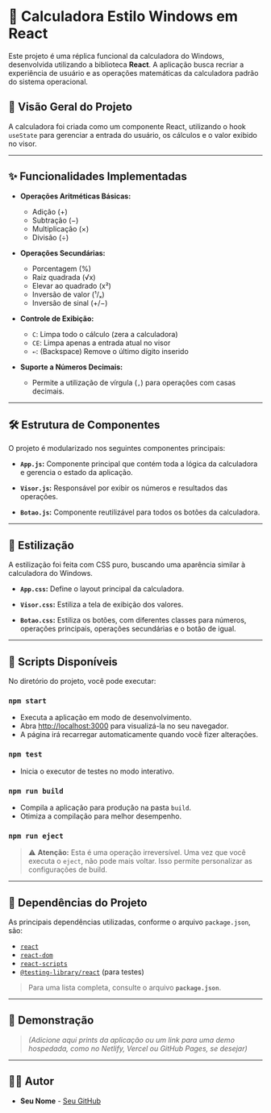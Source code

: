
# 🧮 Calculadora Estilo Windows em React

Este projeto é uma réplica funcional da calculadora do Windows, desenvolvida utilizando a biblioteca **React**. A aplicação busca recriar a experiência de usuário e as operações matemáticas da calculadora padrão do sistema operacional.

## 🚀 Visão Geral do Projeto

A calculadora foi criada como um componente React, utilizando o hook `useState` para gerenciar a entrada do usuário, os cálculos e o valor exibido no visor.

---

## ✨ Funcionalidades Implementadas

- **Operações Aritméticas Básicas:**
  - Adição (+)
  - Subtração (−)
  - Multiplicação (×)
  - Divisão (÷)

- **Operações Secundárias:**
  - Porcentagem (%)
  - Raiz quadrada (√x)
  - Elevar ao quadrado (x²)
  - Inversão de valor (¹/ₓ)
  - Inversão de sinal (+/−)

- **Controle de Exibição:**
  - `C`: Limpa todo o cálculo (zera a calculadora)
  - `CE`: Limpa apenas a entrada atual no visor
  - `←`: (Backspace) Remove o último dígito inserido

- **Suporte a Números Decimais:**
  - Permite a utilização de vírgula (`,`) para operações com casas decimais.

---

## 🛠️ Estrutura de Componentes

O projeto é modularizado nos seguintes componentes principais:

- **`App.js`:**
  Componente principal que contém toda a lógica da calculadora e gerencia o estado da aplicação.

- **`Visor.js`:**
  Responsável por exibir os números e resultados das operações.

- **`Botao.js`:**
  Componente reutilizável para todos os botões da calculadora.

---

## 🎨 Estilização

A estilização foi feita com CSS puro, buscando uma aparência similar à calculadora do Windows.

- **`App.css`:**
  Define o layout principal da calculadora.

- **`Visor.css`:**
  Estiliza a tela de exibição dos valores.

- **`Botao.css`:**
  Estiliza os botões, com diferentes classes para números, operações principais, operações secundárias e o botão de igual.

---

## 📜 Scripts Disponíveis

No diretório do projeto, você pode executar:

### `npm start`

- Executa a aplicação em modo de desenvolvimento.
- Abra [http://localhost:3000](http://localhost:3000) para visualizá-la no seu navegador.
- A página irá recarregar automaticamente quando você fizer alterações.

### `npm test`

- Inicia o executor de testes no modo interativo.

### `npm run build`

- Compila a aplicação para produção na pasta `build`.
- Otimiza a compilação para melhor desempenho.

### `npm run eject`

> ⚠️ **Atenção:** Esta é uma operação irreversível.
> Uma vez que você executa o `eject`, não pode mais voltar.
> Isso permite personalizar as configurações de build.

---

## 🔗 Dependências do Projeto

As principais dependências utilizadas, conforme o arquivo `package.json`, são:

- [`react`](https://reactjs.org/)
- [`react-dom`](https://reactjs.org/docs/react-dom.html)
- [`react-scripts`](https://www.npmjs.com/package/react-scripts)
- [`@testing-library/react`](https://testing-library.com/docs/react-testing-library/intro/) (para testes)

> Para uma lista completa, consulte o arquivo **`package.json`**.

---

## 🚀 Demonstração

> _(Adicione aqui prints da aplicação ou um link para uma demo hospedada, como no Netlify, Vercel ou GitHub Pages, se desejar)_

---

## 🧑‍💻 Autor

- **Seu Nome** - [Seu GitHub](https://github.com/seu-usuario)
